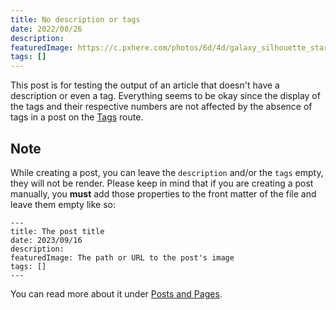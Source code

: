 ```yaml
---
title: No description or tags
date: 2022/08/26
description: 
featuredImage: https://c.pxhere.com/photos/6d/4d/galaxy_silhouette_star_night_night_sky-113640.jpg!d
tags: []
---
```


This post is for testing the output of an article that doesn't have a description or even a tag. Everything seems to be okay since the display of the tags and their respective numbers are not affected by the absence of tags in a post on the [Tags](/tags) route.

## Note

While creating a post, you can leave the `description` and/or the `tags` empty, they will not be render.<vr />
Please keep in mind that if you are creating a post manually, you **must** add those properties to the front matter of the file and leave them empty like so:

```
---
title: The post title
date: 2023/09/16
description: 
featuredImage: The path or URL to the post's image
tags: []
---
```

You can read more about it under [Posts and Pages](/posts/posts-and-pages).